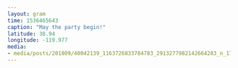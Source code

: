 ```yaml
---
layout: gram
time: 1536465643
caption: "May the party begin!"
latitude: 38.94
longitude: -119.977
media:
- media/posts/201809/40042139_1163726833784783_2913277982142664283_n_17952109531136412.jpg
---
```

